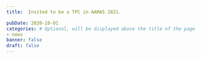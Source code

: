 ```yaml
---
title:  Invited to be a TPC in AAMAS 2021.

pubDate: 2020-10-01
categories: # Optional, will be displayed above the title of the page
- news
banner: false
draft: false
---
```

